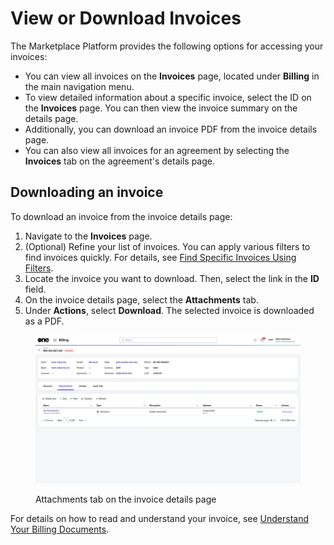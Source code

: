 # View or Download Invoices

The Marketplace Platform provides the following options for accessing your invoices:

* You can view all invoices on the **Invoices** page, located under **Billing** in the main navigation menu.&#x20;
* To view detailed information about a specific invoice, select the ID on the **Invoices** page. You can then view the invoice summary on the details page.
* Additionally, you can download an invoice PDF from the invoice details page.&#x20;
* You can also view all invoices for an agreement by selecting the **Invoices** tab on the agreement's details page. &#x20;

## Downloading an invoice

To download an invoice from the invoice details page:

1. Navigate to the **Invoices** page.&#x20;
2. (Optional) Refine your list of invoices. You can apply various filters to find invoices quickly. For details, see [Find Specific Invoices Using Filters](filter-invoices.md).
3. Locate the invoice you want to download. Then, select the link in the **ID** field.
4. On the invoice details page, select the **Attachments** tab.&#x20;
5. Under **Actions**, select **Download**. The selected invoice is downloaded as a PDF.

<figure><img src="../../../../.gitbook/assets/invoice_attachments.png" alt=""><figcaption><p>Attachments tab on the invoice details page</p></figcaption></figure>

For details on how to read and understand your invoice, see [Understand Your Billing Documents](../../../billing/understand-your-billing-documents/).
